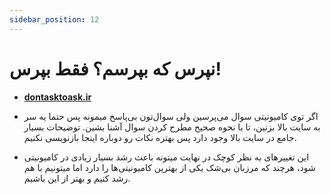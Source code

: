 ```yaml
---
sidebar_position: 12
---
```


# نپرس که بپرسم؟ فقط بپرس!

- **[dontasktoask.ir](https://dontasktoask.ir)**

- اگر توی کامیونیتی سوال می‌پرسین ولی سوال‌تون بی‌پاسخ میمونه پس حتما یه سر به سایت بالا بزنین، تا با نحوه صحیح مطرح کردن سوال آشنا بشین. توضیحات بسیار جامع در سایت بالا وجود دارد پس بهتره نکات رو دوباره اینجا بازنویسی نکنیم.

- این تغییر‌های به نظر کوچک در نهایت میتونه باعث رشد بسیار زیادی در کامیونیتی شود، هرچند که مرزبان بی‌شک یکی از بهترین کامیونیتی‌ها را دارد اما میتونیم با هم رشد کنیم‌ و بهتر از این باشیم.
